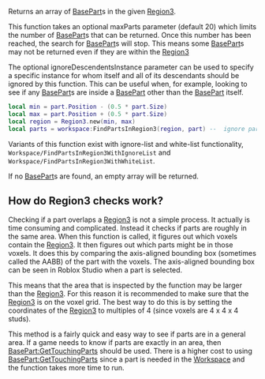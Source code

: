Returns an array of [BasePart](https://developer.roblox.com/en-us/api-reference/class/BasePart)s in the given [Region3](https://developer.roblox.com/en-us/api-reference/datatype/Region3).

This function takes an optional maxParts parameter (default 20) which limits the number of [BasePart](https://developer.roblox.com/en-us/api-reference/class/BasePart)s that can be returned. Once this number has been reached, the search for [BasePart](https://developer.roblox.com/en-us/api-reference/class/BasePart)s will stop. This means some [BasePart](https://developer.roblox.com/en-us/api-reference/class/BasePart)s may not be returned even if they are within the [Region3](https://developer.roblox.com/en-us/api-reference/datatype/Region3)

The optional ignoreDescendentsInstance parameter can be used to specify a specific instance for whom itself and all of its descendants should be ignored by this function. This can be useful when, for example, looking to see if any [BasePart](https://developer.roblox.com/en-us/api-reference/class/BasePart)s are inside a [BasePart](https://developer.roblox.com/en-us/api-reference/class/BasePart) other than the [BasePart](https://developer.roblox.com/en-us/api-reference/class/BasePart) itself.

```lua
local min = part.Position - (0.5 * part.Size)
local max = part.Position + (0.5 * part.Size)
local region = Region3.new(min, max)
local parts = workspace:FindPartsInRegion3(region, part) --  ignore part
``` 

Variants of this function exist with ignore-list and white-list functionality, `Workspace/FindPartsInRegion3WithIgnoreList` and `Workspace/FindPartsInRegion3WithWhiteList`.

If no [BasePart](https://developer.roblox.com/en-us/api-reference/class/BasePart)s are found, an empty array will be returned.

How do Region3 checks work?
---------------------------

Checking if a part overlaps a [Region3](https://developer.roblox.com/en-us/api-reference/datatype/Region3) is not a simple process. It actually is time consuming and complicated. Instead it checks if parts are roughly in the same area. When this function is called, it figures out which voxels contain the [Region3](https://developer.roblox.com/en-us/api-reference/datatype/Region3). It then figures out which parts might be in those voxels. It does this by comparing the axis-aligned bounding box (sometimes called the AABB) of the part with the voxels. The axis-aligned bounding box can be seen in Roblox Studio when a part is selected.

This means that the area that is inspected by the function may be larger than the [Region3](https://developer.roblox.com/en-us/api-reference/datatype/Region3). For this reason it is recommended to make sure that the [Region3](https://developer.roblox.com/en-us/api-reference/datatype/Region3) is on the voxel grid. The best way to do this is by setting the coordinates of the [Region3](https://developer.roblox.com/en-us/api-reference/datatype/Region3) to multiples of 4 (since voxels are 4 x 4 x 4 studs).

This method is a fairly quick and easy way to see if parts are in a general area. If a game needs to know if parts are exactly in an area, then [BasePart:GetTouchingParts](https://developer.roblox.com/en-us/api-reference/function/BasePart/GetTouchingParts) should be used. There is a higher cost to using [BasePart:GetTouchingParts](https://developer.roblox.com/en-us/api-reference/function/BasePart/GetTouchingParts) since a part is needed in the [Workspace](https://developer.roblox.com/en-us/api-reference/class/Workspace) and the function takes more time to run.